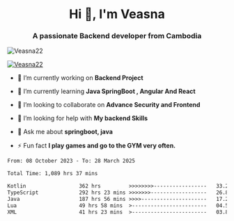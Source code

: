<h1 align="center">Hi 👋, I'm Veasna</h1>
<h3 align="center">A passionate Backend developer from Cambodia</h3>

<p align="left"> <img src="https://komarev.com/ghpvc/?username=Veasna22&label=Profile%20views&color=0e75b6&style=flat" alt="Veasna22" /> </p>

<p align="left"> <a href="https://github.com/ryo-ma/github-profile-trophy"><img src="https://github-profile-trophy.vercel.app/?username=veasna22&theme=dracula" alt="Veasna22" /></a> </p>

- 🔭 I’m currently working on **Backend Project**

- 🌱 I’m currently learning **Java SpringBoot , Angular And React**

- 👯 I’m looking to collaborate on **Advance Security and Frontend**

- 🤝 I’m looking for help with **My backend Skills**

- 💬 Ask me about **springboot, java**

- ⚡ Fun fact **I play games and go to the GYM very often.**

<!--START_SECTION:waka-->

```txt
From: 08 October 2023 - To: 28 March 2025

Total Time: 1,089 hrs 37 mins

Kotlin                 362 hrs         >>>>>>>>-----------------   33.22 %
TypeScript             292 hrs 23 mins >>>>>>>------------------   26.83 %
Java                   187 hrs 56 mins >>>>---------------------   17.25 %
Lua                    49 hrs 58 mins  >------------------------   04.59 %
XML                    41 hrs 23 mins  >------------------------   03.80 %
```

<!--END_SECTION:waka-->
